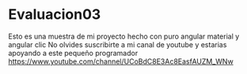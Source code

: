 # Evaluacion03
Esto es una muestra de mi proyecto hecho con puro angular material y angular clic
No olvides suscribirte a mi canal de youtube y estarias apoyando a este pequeño programador
https://www.youtube.com/channel/UCoBdC8E3Ac8EasfAUZM_WNw
